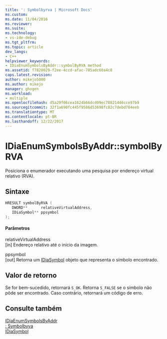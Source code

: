 ```yaml
---
title: ': Symbolbyrva | Microsoft Docs'
ms.custom: 
ms.date: 11/04/2016
ms.reviewer: 
ms.suite: 
ms.technology:
- vs-ide-debug
ms.tgt_pltfrm: 
ms.topic: article
dev_langs:
- C++
helpviewer_keywords:
- IDiaEnumSymbolsByAddr::symbolByRVA method
ms.assetid: f7828029-f2ee-4ccd-afac-785adc60a4c8
caps.latest.revision: 
author: mikejo5000
ms.author: mikejo
manager: ghogen
ms.workload:
- multiple
ms.openlocfilehash: d5a29f06cea1624b66dcd09ec78821446cce97b9
ms.sourcegitcommit: 32f1a690fc445f9586d53698fc82c7debd784eeb
ms.translationtype: MT
ms.contentlocale: pt-BR
ms.lasthandoff: 12/22/2017
---
```

# <a name="idiaenumsymbolsbyaddrsymbolbyrva"></a>IDiaEnumSymbolsByAddr::symbolByRVA
Posiciona o enumerador executando uma pesquisa por endereço virtual relativo (RVA).  
  
## <a name="syntax"></a>Sintaxe  
  
```C++  
HRESULT symbolByRVA (   
   DWORD**      relativeVirtualAddress,  
   IDiaSymbol** ppsymbol  
);  
```  
  
#### <a name="parameters"></a>Parâmetros  
 relativeVirtualAddress  
 [in] Endereço relativo até o início da imagem.  
  
 ppsymbol  
 [out] Retorna um [IDiaSymbol](../../debugger/debug-interface-access/idiasymbol.md) objeto que representa o símbolo encontrado.  
  
## <a name="return-value"></a>Valor de retorno  
 Se for bem-sucedido, retornará `S_OK`. Retorna `S_FALSE` se o símbolo não pôde ser encontrado. Caso contrário, retornará um código de erro.  
  
## <a name="see-also"></a>Consulte também  
 [IDiaEnumSymbolsByAddr](../../debugger/debug-interface-access/idiaenumsymbolsbyaddr.md)   
 [: Symbolbyva](../../debugger/debug-interface-access/idiaenumsymbolsbyaddr-symbolbyva.md)   
 [IDiaSymbol](../../debugger/debug-interface-access/idiasymbol.md)